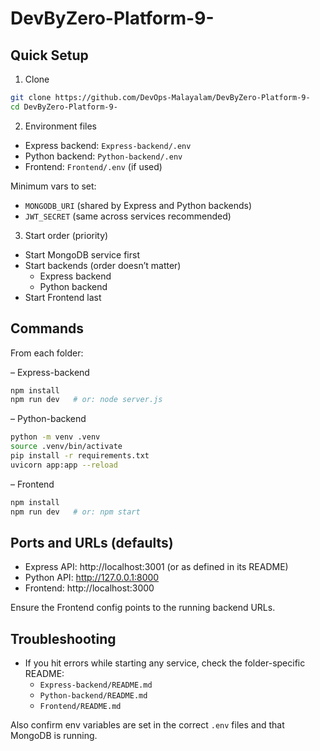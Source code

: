# DevByZero-Platform-9-

## Quick Setup

1) Clone
```bash
git clone https://github.com/DevOps-Malayalam/DevByZero-Platform-9-
cd DevByZero-Platform-9-
```

2) Environment files
- Express backend: `Express-backend/.env`
- Python backend: `Python-backend/.env`
- Frontend: `Frontend/.env` (if used)

Minimum vars to set:
- `MONGODB_URI` (shared by Express and Python backends)
- `JWT_SECRET` (same across services recommended)

3) Start order (priority)
- Start MongoDB service first
- Start backends (order doesn’t matter)
  - Express backend
  - Python backend
- Start Frontend last

## Commands

From each folder:

– Express-backend
```bash
npm install
npm run dev   # or: node server.js
```

– Python-backend
```bash
python -m venv .venv
source .venv/bin/activate
pip install -r requirements.txt
uvicorn app:app --reload
```

– Frontend
```bash
npm install
npm run dev   # or: npm start
```

## Ports and URLs (defaults)
- Express API: http://localhost:3001 (or as defined in its README)
- Python API:  http://127.0.0.1:8000
- Frontend:     http://localhost:3000

Ensure the Frontend config points to the running backend URLs.

## Troubleshooting
- If you hit errors while starting any service, check the folder-specific README:
  - `Express-backend/README.md`
  - `Python-backend/README.md`
  - `Frontend/README.md`

Also confirm env variables are set in the correct `.env` files and that MongoDB is running.
